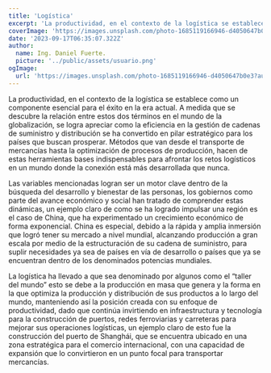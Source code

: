 ```yaml
---
title: 'Logística'
excerpt: 'La productividad, en el contexto de la logística se establece como un componente esencial para el éxito en la era actual. A medida que se descubre la relación entre estos dos términos en el mundo de la globalización, se logra apreciar como la eficiencia en la gestión de cadenas de suministro...'
coverImage: 'https://images.unsplash.com/photo-1685119166946-d4050647b0e3?auto=format&fit=crop&q=60&ixlib=rb-4.0.3&ixid=M3wxMjA3fDB8MHxwaG90by1yZWxhdGVkfDIwfHx8ZW58MHx8fHx8&w=500'
date: '2023-09-17T06:35:07.322Z'
author:
  name: Ing. Daniel Fuerte.
  picture: '../public/assets/usuario.png'
ogImage:
  url: 'https://images.unsplash.com/photo-1685119166946-d4050647b0e3?auto=format&fit=crop&q=60&ixlib=rb-4.0.3&ixid=M3wxMjA3fDB8MHxwaG90by1yZWxhdGVkfDIwfHx8ZW58MHx8fHx8&w=500'
---
```


La productividad, en el contexto de la logística se establece como un componente esencial para el éxito en la era actual. A medida que se descubre la relación entre estos dos términos en el mundo de la globalización, se logra apreciar como la eficiencia en la gestión de cadenas de suministro y distribución se ha convertido en pilar estratégico para los países que buscan prosperar. Métodos que van desde el transporte de mercancías hasta la optimización de procesos de producción, hacen de estas herramientas bases indispensables para afrontar los retos logísticos en un mundo donde la conexión está más desarrollada que nunca. 

Las variables mencionadas logran ser un motor clave dentro de la búsqueda del desarrollo y bienestar de las personas, los gobiernos como parte del avance económico y social han tratado de comprender estas dinámicas, un ejemplo claro de como se ha logrado impulsar una región es el caso de China, que ha experimentado un crecimiento económico de forma exponencial. China es especial, debido a la rápida y amplia inmersión que logró tener su mercado a nivel mundial, alcanzando producción a gran escala por medio de la estructuración de su cadena de suministro, para suplir necesidades ya sea de países en vía de desarrollo o países que ya se encuentran dentro de los denominados potencias mundiales.

La logística ha llevado a que sea denominado por algunos como el “taller del mundo” esto se debe a la producción en masa que genera y la forma en la que optimiza la producción y distribución de sus productos a lo largo del mundo, manteniendo así la posición creada con su enfoque de productividad, dado que continúa invirtiendo en infraestructura y tecnología para la construcción de puertos, redes ferroviarias y carreteras para mejorar sus operaciones logísticas, un ejemplo claro de esto fue la construcción del puerto de Shanghái, que se encuentra ubicado en una zona estratégica para el comercio internacional, con una capacidad de expansión que lo convirtieron en un punto focal para transportar mercancías. 

